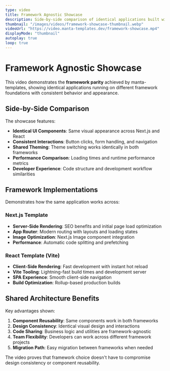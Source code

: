 ```yaml
---
type: video
title: Framework Agnostic Showcase
description: Side-by-side comparison of identical applications built with Next.js and React templates, demonstrating framework parity and shared component usage.
thumbnail: "/images/videos/framework-showcase-thumbnail.webp"
videoUrl: "https://video.manta-templates.dev/framework-showcase.mp4"
displayMode: "thumbnail"
autoplay: true
loop: true
---
```


# Framework Agnostic Showcase

This video demonstrates the **framework parity** achieved by manta-templates, showing identical applications running on different framework foundations with consistent behavior and appearance.

## Side-by-Side Comparison

The showcase features:

- **Identical UI Components**: Same visual appearance across Next.js and React
- **Consistent Interactions**: Button clicks, form handling, and navigation
- **Shared Theming**: Theme switching works identically in both frameworks
- **Performance Comparison**: Loading times and runtime performance metrics
- **Developer Experience**: Code structure and development workflow similarities

## Framework Implementations

Demonstrates how the same application works across:

### Next.js Template
- **Server-Side Rendering**: SEO benefits and initial page load optimization
- **App Router**: Modern routing with layouts and loading states
- **Image Optimization**: Next.js Image component integration
- **Performance**: Automatic code splitting and prefetching

### React Template (Vite)
- **Client-Side Rendering**: Fast development with instant hot reload
- **Vite Tooling**: Lightning-fast build times and development server
- **SPA Experience**: Smooth client-side navigation
- **Build Optimization**: Rollup-based production builds

## Shared Architecture Benefits

Key advantages shown:

1. **Component Reusability**: Same components work in both frameworks
2. **Design Consistency**: Identical visual design and interactions
3. **Code Sharing**: Business logic and utilities are framework-agnostic
4. **Team Flexibility**: Developers can work across different framework projects
5. **Migration Path**: Easy migration between frameworks when needed

The video proves that framework choice doesn't have to compromise design consistency or component reusability.